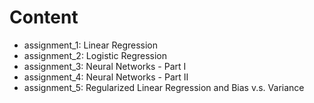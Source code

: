 # Content

* assignment_1: Linear Regression
* assignment_2: Logistic Regression
* assignment_3: Neural Networks - Part I
* assignment_4: Neural Networks - Part II
* assignment_5: Regularized Linear Regression and Bias v.s. Variance
